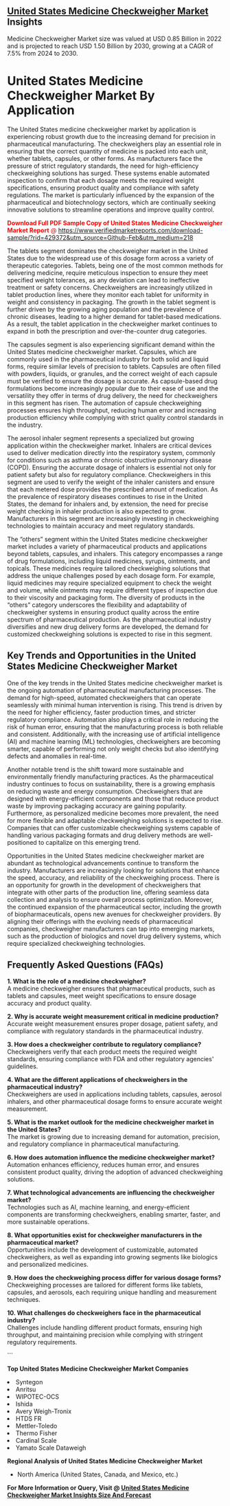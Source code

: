 <h2><a href="https://www.verifiedmarketreports.com/download-sample/?rid=429372&amp;utm_source=Github-Feb&amp;utm_medium=218" target="_blank">United States Medicine Checkweigher Market</a> Insights</h2><p>Medicine Checkweigher Market size was valued at USD 0.85 Billion in 2022 and is projected to reach USD 1.50 Billion by 2030, growing at a CAGR of 7.5% from 2024 to 2030.</p><p> <h1>United States Medicine Checkweigher Market By Application</h1> <p>The United States medicine checkweigher market by application is experiencing robust growth due to the increasing demand for precision in pharmaceutical manufacturing. The checkweighers play an essential role in ensuring that the correct quantity of medicine is packed into each unit, whether tablets, capsules, or other forms. As manufacturers face the pressure of strict regulatory standards, the need for high-efficiency checkweighing solutions has surged. These systems enable automated inspection to confirm that each dosage meets the required weight specifications, ensuring product quality and compliance with safety regulations. The market is particularly influenced by the expansion of the pharmaceutical and biotechnology sectors, which are continually seeking innovative solutions to streamline operations and improve quality control. <p><span class=""><span style="color: #ff0000;"><strong>Download Full PDF Sample Copy of United States Medicine Checkweigher Market Report</strong> @ </span><a href="https://www.verifiedmarketreports.com/download-sample/?rid=429372&amp;utm_source=Github-Feb&amp;utm_medium=218" target="_blank">https://www.verifiedmarketreports.com/download-sample/?rid=429372&amp;utm_source=Github-Feb&amp;utm_medium=218</a></span></p> <p>The tablets segment dominates the checkweigher market in the United States due to the widespread use of this dosage form across a variety of therapeutic categories. Tablets, being one of the most common methods for delivering medicine, require meticulous inspection to ensure they meet specified weight tolerances, as any deviation can lead to ineffective treatment or safety concerns. Checkweighers are increasingly utilized in tablet production lines, where they monitor each tablet for uniformity in weight and consistency in packaging. The growth in the tablet segment is further driven by the growing aging population and the prevalence of chronic diseases, leading to a higher demand for tablet-based medications. As a result, the tablet application in the checkweigher market continues to expand in both the prescription and over-the-counter drug categories.</p> <p>The capsules segment is also experiencing significant demand within the United States medicine checkweigher market. Capsules, which are commonly used in the pharmaceutical industry for both solid and liquid forms, require similar levels of precision to tablets. Capsules are often filled with powders, liquids, or granules, and the correct weight of each capsule must be verified to ensure the dosage is accurate. As capsule-based drug formulations become increasingly popular due to their ease of use and the versatility they offer in terms of drug delivery, the need for checkweighers in this segment has risen. The automation of capsule checkweighing processes ensures high throughput, reducing human error and increasing production efficiency while complying with strict quality control standards in the industry.</p> <p>The aerosol inhaler segment represents a specialized but growing application within the checkweigher market. Inhalers are critical devices used to deliver medication directly into the respiratory system, commonly for conditions such as asthma or chronic obstructive pulmonary disease (COPD). Ensuring the accurate dosage of inhalers is essential not only for patient safety but also for regulatory compliance. Checkweighers in this segment are used to verify the weight of the inhaler canisters and ensure that each metered dose provides the prescribed amount of medication. As the prevalence of respiratory diseases continues to rise in the United States, the demand for inhalers and, by extension, the need for precise weight checking in inhaler production is also expected to grow. Manufacturers in this segment are increasingly investing in checkweighing technologies to maintain accuracy and meet regulatory standards.</p> <p>The “others” segment within the United States medicine checkweigher market includes a variety of pharmaceutical products and applications beyond tablets, capsules, and inhalers. This category encompasses a range of drug formulations, including liquid medicines, syrups, ointments, and topicals. These medicines require tailored checkweighing solutions that address the unique challenges posed by each dosage form. For example, liquid medicines may require specialized equipment to check the weight and volume, while ointments may require different types of inspection due to their viscosity and packaging form. The diversity of products in the “others” category underscores the flexibility and adaptability of checkweigher systems in ensuring product quality across the entire spectrum of pharmaceutical production. As the pharmaceutical industry diversifies and new drug delivery forms are developed, the demand for customized checkweighing solutions is expected to rise in this segment.</p> <h2>Key Trends and Opportunities in the United States Medicine Checkweigher Market</h2> <p>One of the key trends in the United States medicine checkweigher market is the ongoing automation of pharmaceutical manufacturing processes. The demand for high-speed, automated checkweighers that can operate seamlessly with minimal human intervention is rising. This trend is driven by the need for higher efficiency, faster production times, and stricter regulatory compliance. Automation also plays a critical role in reducing the risk of human error, ensuring that the manufacturing process is both reliable and consistent. Additionally, with the increasing use of artificial intelligence (AI) and machine learning (ML) technologies, checkweighers are becoming smarter, capable of performing not only weight checks but also identifying defects and anomalies in real-time. <p>Another notable trend is the shift toward more sustainable and environmentally friendly manufacturing practices. As the pharmaceutical industry continues to focus on sustainability, there is a growing emphasis on reducing waste and energy consumption. Checkweighers that are designed with energy-efficient components and those that reduce product waste by improving packaging accuracy are gaining popularity. Furthermore, as personalized medicine becomes more prevalent, the need for more flexible and adaptable checkweighing solutions is expected to rise. Companies that can offer customizable checkweighing systems capable of handling various packaging formats and drug delivery methods are well-positioned to capitalize on this emerging trend.</p> <p>Opportunities in the United States medicine checkweigher market are abundant as technological advancements continue to transform the industry. Manufacturers are increasingly looking for solutions that enhance the speed, accuracy, and reliability of the checkweighing process. There is an opportunity for growth in the development of checkweighers that integrate with other parts of the production line, offering seamless data collection and analysis to ensure overall process optimization. Moreover, the continued expansion of the pharmaceutical sector, including the growth of biopharmaceuticals, opens new avenues for checkweigher providers. By aligning their offerings with the evolving needs of pharmaceutical companies, checkweigher manufacturers can tap into emerging markets, such as the production of biologics and novel drug delivery systems, which require specialized checkweighing technologies.</p> <h2>Frequently Asked Questions (FAQs)</h2> <p><strong>1. What is the role of a medicine checkweigher?</strong><br>A medicine checkweigher ensures that pharmaceutical products, such as tablets and capsules, meet weight specifications to ensure dosage accuracy and product quality.</p> <p><strong>2. Why is accurate weight measurement critical in medicine production?</strong><br>Accurate weight measurement ensures proper dosage, patient safety, and compliance with regulatory standards in the pharmaceutical industry.</p> <p><strong>3. How does a checkweigher contribute to regulatory compliance?</strong><br>Checkweighers verify that each product meets the required weight standards, ensuring compliance with FDA and other regulatory agencies' guidelines.</p> <p><strong>4. What are the different applications of checkweighers in the pharmaceutical industry?</strong><br>Checkweighers are used in applications including tablets, capsules, aerosol inhalers, and other pharmaceutical dosage forms to ensure accurate weight measurement.</p> <p><strong>5. What is the market outlook for the medicine checkweigher market in the United States?</strong><br>The market is growing due to increasing demand for automation, precision, and regulatory compliance in pharmaceutical manufacturing.</p> <p><strong>6. How does automation influence the medicine checkweigher market?</strong><br>Automation enhances efficiency, reduces human error, and ensures consistent product quality, driving the adoption of advanced checkweighing solutions.</p> <p><strong>7. What technological advancements are influencing the checkweigher market?</strong><br>Technologies such as AI, machine learning, and energy-efficient components are transforming checkweighers, enabling smarter, faster, and more sustainable operations.</p> <p><strong>8. What opportunities exist for checkweigher manufacturers in the pharmaceutical market?</strong><br>Opportunities include the development of customizable, automated checkweighers, as well as expanding into growing segments like biologics and personalized medicines.</p> <p><strong>9. How does the checkweighing process differ for various dosage forms?</strong><br>Checkweighing processes are tailored for different forms like tablets, capsules, and aerosols, each requiring unique handling and measurement techniques.</p> <p><strong>10. What challenges do checkweighers face in the pharmaceutical industry?</strong><br>Challenges include handling different product formats, ensuring high throughput, and maintaining precision while complying with stringent regulatory requirements.</p> ```</p><p><strong>Top United States Medicine Checkweigher Market Companies</strong></p><div data-test-id=""><p><li>Syntegon</li><li> Anritsu</li><li> WIPOTEC-OCS</li><li> Ishida</li><li> Avery Weigh-Tronix</li><li> HTDS FR</li><li> Mettler-Toledo</li><li> Thermo Fisher</li><li> Cardinal Scale</li><li> Yamato Scale Dataweigh</li></p><div><strong>Regional Analysis of&nbsp;United States Medicine Checkweigher Market</strong></div><ul><li dir="ltr"><p dir="ltr">North America&nbsp;(United States, Canada, and Mexico, etc.)</p></li></ul><p><strong>For More Information or Query, Visit @&nbsp;</strong><strong><a href="https://www.verifiedmarketreports.com/product/medicine-checkweigher-market/?utm_source=Github-Feb&amp;utm_medium=218" target="_blank">United States Medicine Checkweigher Market Insights Size And Forecast</a></strong></p></div>
